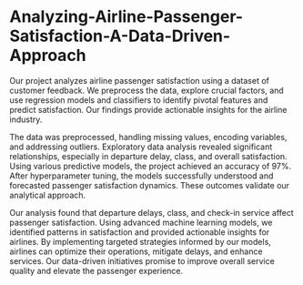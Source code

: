 # Analyzing-Airline-Passenger-Satisfaction-A-Data-Driven-Approach
Our project analyzes airline passenger satisfaction using a dataset of customer feedback. We preprocess the data, explore crucial factors, and use regression models and classifiers to identify pivotal features and predict satisfaction. Our findings provide actionable insights for the airline industry.

The data was preprocessed, handling missing values, encoding variables, and addressing outliers. Exploratory data analysis revealed significant relationships, especially in departure delay, class, and overall satisfaction. Using various predictive models, the project achieved an accuracy of 97%. After hyperparameter tuning, the models successfully understood and forecasted passenger satisfaction dynamics. These outcomes validate our analytical approach.

Our analysis found that departure delays, class, and check-in service affect passenger satisfaction. Using advanced machine learning models, we identified patterns in satisfaction and provided actionable insights for airlines. By implementing targeted strategies informed by our models, airlines can optimize their operations, mitigate delays, and enhance services. Our data-driven initiatives promise to improve overall service quality and elevate the passenger experience.
